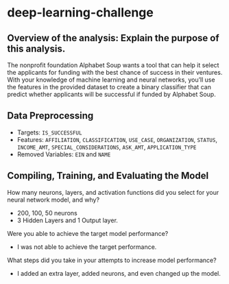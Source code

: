 # deep-learning-challenge
## Overview of the analysis: Explain the purpose of this analysis.
 The nonprofit foundation Alphabet Soup wants a tool that can help it select the applicants for funding with the best chance of success in their ventures. With your knowledge of machine learning and neural networks, you’ll use the features in the provided dataset to create a binary classifier that can predict whether applicants will be successful if funded by Alphabet Soup.

## Data Preprocessing
* Targets: `IS_SUCCESSFUL`
* Features: `AFFILIATION`, `CLASSIFICATION`, `USE_CASE`, `ORGANIZATION`, `STATUS`, `INCOME_AMT`, `SPECIAL_CONSIDERATIONS`, `ASK_AMT`, `APPLICATION_TYPE`
* Removed Variables: `EIN` and `NAME`

## Compiling, Training, and Evaluating the Model

How many neurons, layers, and activation functions did you select for your neural network model, and why?

* 200, 100, 50 neurons
* 3 Hidden Layers and 1 Output layer.

Were you able to achieve the target model performance?
* I was not able to achieve the target performance.

What steps did you take in your attempts to increase model performance?
* I added an extra layer, added neurons, and even changed up the model.

